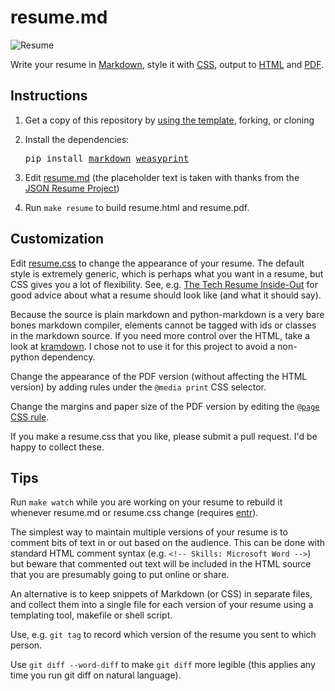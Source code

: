 # resume.md

![Resume](resume.png)


Write your resume in
[Markdown](https://raw.githubusercontent.com/mikepqr/resume.md/main/resume.md),
style it with [CSS](resume.css), output to [HTML](resume.html) and
[PDF](resume.pdf).


## Instructions

 1. Get a copy of this repository by [using the
    template](https://github.com/mikepqr/resume.md/generate), forking, or
    cloning

 2. Install the dependencies:
    <pre>
    pip install <a href="https://python-markdown.github.io/">markdown</a> <a href="https://weasyprint.org/">weasyprint</a>
    </pre>

 3. Edit [resume.md](resume.md) (the placeholder text is taken with thanks from the 
    [JSON Resume Project](https://jsonresume.org/themes/))

 4. Run `make resume` to build resume.html and resume.pdf.

## Customization

Edit [resume.css](resume.css) to change the appearance of your resume. The
default style is extremely generic, which is perhaps what you want in a resume,
but CSS gives you a lot of flexibility. See, e.g. [The Tech Resume
Inside-Out](https://www.thetechinterview.com/) for good advice about what a
resume should look like (and what it should say).

Because the source is plain markdown and python-markdown is a very bare bones
markdown compiler, elements cannot be tagged with ids or classes in the markdown
source. If you need more control over the HTML, take a look at
[kramdown](https://kramdown.gettalong.org/syntax.html). I chose not to use it
for this project to avoid a non-python dependency.

Change the appearance of the PDF version (without affecting the HTML version) by
adding rules under the `@media print` CSS selector. 

Change the margins and paper size of the PDF version by editing the [`@page` CSS
rule](https://developer.mozilla.org/en-US/docs/Web/CSS/%40page/size).

If you make a resume.css that you like, please submit a pull request. I'd be
happy to collect these.

## Tips

Run `make watch` while you are working on your resume to rebuild it whenever
resume.md or resume.css change (requires
[entr](http://eradman.com/entrproject/)).

The simplest way to maintain multiple versions of your resume is to comment bits
of text in or out based on the audience. This can be done with standard HTML
comment syntax (e.g. `<!-- Skills: Microsoft Word -->`) but beware that
commented out text will be included in the HTML source that you are presumably
going to put online or share.

An alternative is to keep snippets of Markdown (or CSS) in separate files, and
collect them into a single file for each version of your resume using a
templating tool, makefile or shell script.

Use, e.g. `git tag` to record which version of the resume you sent to which
person.

Use `git diff --word-diff` to make `git diff` more legible (this applies any
time you run git diff on natural language).
